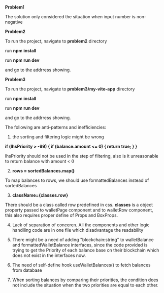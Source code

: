 **Problem1**

The solution only considered the situation when input number is non-negative

**Problem2**

To run the project, navigate to **problem2** directory

run **npm install**

run **npm run dev**

and go to the addrress showing.

**Problem3**

To run the project, navigate to **problem3/my-vite-app** directory

run **npm install**

run **npm run dev**

and go to the addrress showing.

The following are anti-patterns and inefficiencies:

1. the sorting and filtering logic might be wrong 

**if (lhsPriority > -99) {
		     if (balance.amount <= 0) {
		       return true;
		     }
		  }**
    
  lhsPriority should not be used in the step of filtering, also is it unreasonable to return balance with amount < 0
  
2. **rows = sortedBalances.map()**

  To map balances to rows, we should use formattedBalances instead of sortedBalances


3.  **className={classes.row}**
   
   There should be a class called row predefined in css. **classes** is a object property passed to walletPage component and to walletRow component,
   this also requires proper define of Props and BoxProps.


4.  Lack of separation of conceren. All the components and other logic handlling code are in one file which disadvantage the readability

5.  There might be a need of adding "blockchain:string" to walletBalance and formattedWalletBalance interfaces, since the code provided is trying to get
   the Priority of each balance base on their blockchain which does not exist in the interfaces now.

6.  The need of self-define hook useWalletBalances() to fetch balances from database

7.  When sorting balances by comparing their priorities, the condition does not include the situation when the two priorities are equal to each other.
